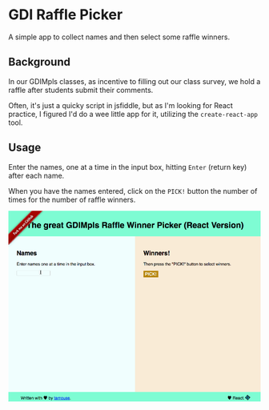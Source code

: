 # GDI Raffle Picker

A simple app to collect names and then select
some raffle winners.

## Background

In our GDIMpls classes, as incentive to filling
out our class survey, we hold a raffle after 
students submit their comments.

Often, it's just a quicky script in jsfiddle,
but as I'm looking for React practice, I figured
I'd do a wee little app for it, utilizing
the `create-react-app` tool.

## Usage

Enter the names, one at a time in the input box,
hitting `Enter` (return key) after each name.

When you have the names entered, click on the `PICK!`
button the number of times for the number of 
raffle winners.

![](screencapture.gif)

